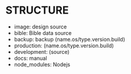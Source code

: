 STRUCTURE
============================
- image: design source
- bible: Bible data source
- backup: backup (name.os/type.version.build)
- production: (name.os/type.version.build)
- development: (source)
- docs: manual
- node_modules: Nodejs
